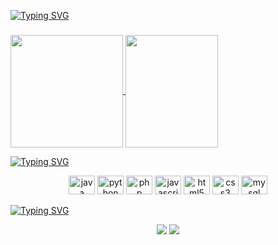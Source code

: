 
[![Typing SVG](https://readme-typing-svg.herokuapp.com/?color=4169E1&size=25&center=true&vCenter=true&width=1000&lines=Hello,+My+name+is+Ramildo+Junior;I+am+21+years+old;I'm+from+Brazil;I'm+currently+a+student+of+SI;Be+Welcome!+:%29)](https://git.io/typing-svg)

<!-- <h2 align="center">Hi 👋! My name is Ramildo Jr</h2>
-->
###

<div>
  <a href="https://github.com/RamildoJunior">
 
  <img height="180em"  align="center" src="https://github-readme-stats.vercel.app/api/top-langs/?username=RamildoJunior&layout=compact&langs_count=7&theme=react" />

  <img align="center" width="148" height="180" src="https://media1.tenor.com/images/68e8337fb4eb7e40645d832c64762a8b/tenor.gif?itemid=19443613">
</div>

 [![Typing SVG](https://readme-typing-svg.herokuapp.com/?color=4169E1&size=25&center=true&vCenter=true&width=1000&lines=Technologies+I+use+in+my+day)](https://git.io/typing-svg)
<div align="center">
  <img src="https://cdn.jsdelivr.net/gh/devicons/devicon/icons/java/java-original.svg" height="30" width="42" alt="java logo"  />
  <img src="https://cdn.jsdelivr.net/gh/devicons/devicon/icons/python/python-original.svg" height="30" width="42" alt="python logo"  />
  <img src="https://cdn.jsdelivr.net/gh/devicons/devicon/icons/php/php-original.svg" height="30" width="42" alt="php logo"  />
  <img src="https://cdn.jsdelivr.net/gh/devicons/devicon/icons/javascript/javascript-original.svg" height="30" width="42" alt="javascript logo"  />
  <img src="https://cdn.jsdelivr.net/gh/devicons/devicon/icons/html5/html5-original.svg" height="30" width="42" alt="html5 logo"  />
  <img src="https://cdn.jsdelivr.net/gh/devicons/devicon/icons/css3/css3-original.svg" height="30" width="42" alt="css3 logo"  />
  <img src="https://cdn.jsdelivr.net/gh/devicons/devicon/icons/mysql/mysql-original.svg" height="30" width="42" alt="mysql logo"  />
</div>

 [![Typing SVG](https://readme-typing-svg.herokuapp.com/?color=4169E1&size=25&center=true&vCenter=true&width=1000&lines=Social+media)](https://git.io/typing-svg)
<div align="center">
  <a href="https://www.instagram.com/ramildo.junior/" target="_blank"><img src="https://img.shields.io/badge/-Instagram-%23E4405F?style=for-the-badge&logo=instagram&logoColor=white" target="_blank"></a>
  <a href="https://www.linkedin.com/in/ramildo-junior-983aa51a3/" target="_blank"><img src="https://img.shields.io/badge/-LinkedIn-%230077B5?style=for-the-badge&logo=linkedin&logoColor=white" target="_blank"></a> 
</div>

###

<br clear="both">


###

  ##
